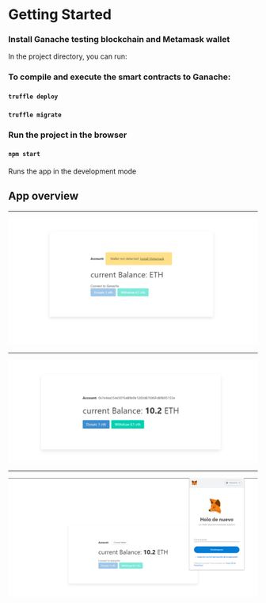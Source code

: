 # Getting Started

### Install Ganache testing blockchain and Metamask wallet

In the project directory, you can run:

### To compile and execute the smart contracts to Ganache:

#### `truffle deploy`
#### `truffle migrate`

### Run the project in the browser

#### `npm start`
Runs the app in the development mode

## App overview

*********************************************************************

![](images/s1.PNG)
*********************************************************************
![](images/s2.PNG)
*********************************************************************
![](images/s3.PNG)
